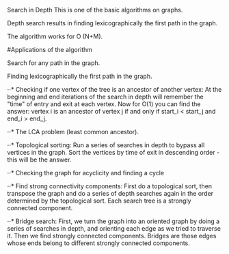 Search in Depth
This is one of the basic algorithms on graphs.

Depth search results in finding lexicographically the first path in the graph.

The algorithm works for O (N+M).

#Applications of the algorithm

Search for any path in the graph.

Finding lexicographically the first path in the graph.

⋅⋅* Checking if one vertex of the tree is an ancestor of another vertex:
At the beginning and end iterations of the search in depth will remember the "time" of entry and exit at each vertex. Now for O(1) you can find the answer: vertex i is an ancestor 
of vertex j if and only if start_i < start_j and end_i > end_j.

⋅⋅* The LCA problem (least common ancestor).

⋅⋅* Topological sorting:
Run a series of searches in depth to bypass all vertices in the graph. Sort the vertices by time of exit in descending order - this will be the answer.

⋅⋅* Checking the graph for acyclicity and finding a cycle

⋅⋅* Find strong connectivity components:
First do a topological sort, then transpose the graph and do a series of depth searches again in the order determined by the topological sort. Each search tree is a strongly connected component.

⋅⋅* Bridge search:
First, we turn the graph into an oriented graph by doing a series of searches in depth, and orienting each edge as we tried to traverse it. Then we find strongly connected components. Bridges are those edges whose ends belong to different strongly connected components.

